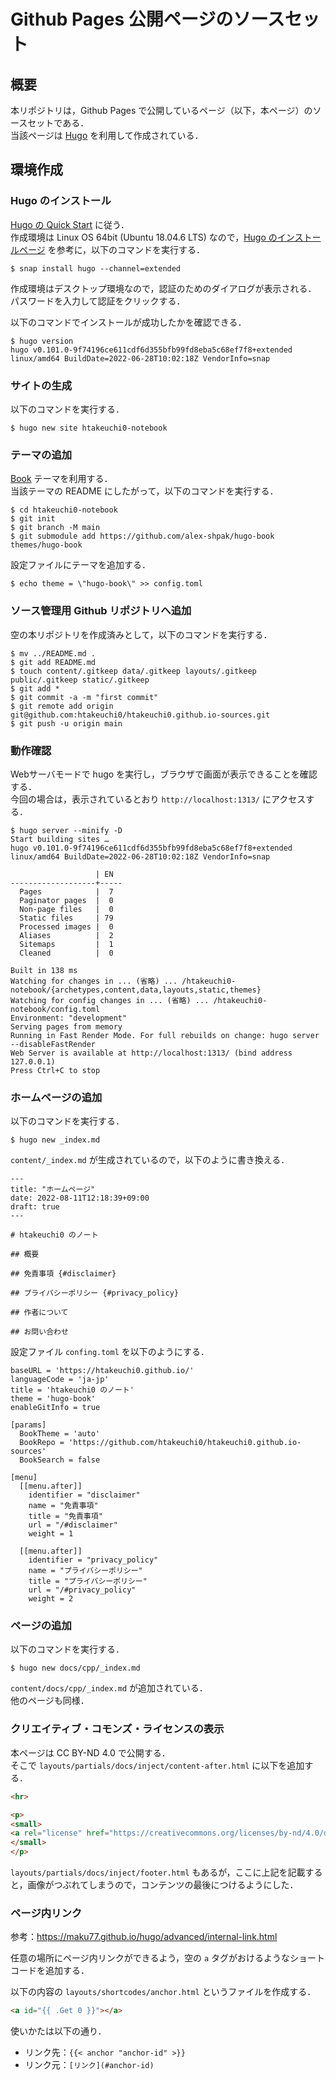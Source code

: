# Github Pages 公開ページのソースセット

## 概要

本リポジトリは，Github Pages で公開しているページ（以下，本ページ）のソースセットである．    
当該ページは [Hugo](https://gohugo.io) を利用して作成されている．

## 環境作成

### Hugo のインストール

[Hugo の Quick Start](https://gohugo.io/getting-started/quick-start/) に従う．    
作成環境は Linux OS 64bit (Ubuntu 18.04.6 LTS) なので，[Hugo のインストールページ](https://gohugo.io/getting-started/installing) を参考に，以下のコマンドを実行する．

```shell
$ snap install hugo --channel=extended
```

作成環境はデスクトップ環境なので，認証のためのダイアログが表示される．    
パスワードを入力して認証をクリックする．    

以下のコマンドでインストールが成功したかを確認できる．

```shell
$ hugo version
hugo v0.101.0-9f74196ce611cdf6d355bfb99fd8eba5c68ef7f8+extended linux/amd64 BuildDate=2022-06-28T10:02:18Z VendorInfo=snap
```

### サイトの生成

以下のコマンドを実行する．

```shell
$ hugo new site htakeuchi0-notebook
```

### テーマの追加

[Book](https://themes.gohugo.io/themes/hugo-book/) テーマを利用する．    
当該テーマの README にしたがって，以下のコマンドを実行する．

```shell
$ cd htakeuchi0-notebook
$ git init
$ git branch -M main
$ git submodule add https://github.com/alex-shpak/hugo-book themes/hugo-book
```

設定ファイルにテーマを追加する．

```shell
$ echo theme = \"hugo-book\" >> config.toml
```

### ソース管理用 Github リポジトリへ追加

空の本リポジトリを作成済みとして，以下のコマンドを実行する．

```shell
$ mv ../README.md .
$ git add README.md
$ touch content/.gitkeep data/.gitkeep layouts/.gitkeep public/.gitkeep static/.gitkeep
$ git add *
$ git commit -a -m "first commit"
$ git remote add origin git@github.com:htakeuchi0/htakeuchi0.github.io-sources.git
$ git push -u origin main
```

### 動作確認

Webサーバモードで hugo を実行し，ブラウザで画面が表示できることを確認する．    
今回の場合は，表示されているとおり `http://localhost:1313/` にアクセスする．

```shell
$ hugo server --minify -D
Start building sites … 
hugo v0.101.0-9f74196ce611cdf6d355bfb99fd8eba5c68ef7f8+extended linux/amd64 BuildDate=2022-06-28T10:02:18Z VendorInfo=snap

                   | EN  
-------------------+-----
  Pages            |  7  
  Paginator pages  |  0  
  Non-page files   |  0  
  Static files     | 79  
  Processed images |  0  
  Aliases          |  2  
  Sitemaps         |  1  
  Cleaned          |  0  

Built in 138 ms
Watching for changes in ... (省略) ... /htakeuchi0-notebook/{archetypes,content,data,layouts,static,themes}
Watching for config changes in ... (省略) ... /htakeuchi0-notebook/config.toml
Environment: "development"
Serving pages from memory
Running in Fast Render Mode. For full rebuilds on change: hugo server --disableFastRender
Web Server is available at http://localhost:1313/ (bind address 127.0.0.1)
Press Ctrl+C to stop
```

### ホームページの追加

以下のコマンドを実行する．

```shell
$ hugo new _index.md
```

`content/_index.md` が生成されているので，以下のように書き換える．

```
---
title: "ホームページ"
date: 2022-08-11T12:18:39+09:00
draft: true
---

# htakeuchi0 のノート

## 概要

## 免責事項 {#disclaimer}

## プライバシーポリシー {#privacy_policy}

## 作者について

## お問い合わせ
```

設定ファイル `confing.toml` を以下のようにする．

```
baseURL = 'https://htakeuchi0.github.io/'
languageCode = 'ja-jp'
title = 'htakeuchi0 のノート'
theme = 'hugo-book'
enableGitInfo = true

[params]
  BookTheme = 'auto'
  BookRepo = 'https://github.com/htakeuchi0/htakeuchi0.github.io-sources'
  BookSearch = false

[menu]
  [[menu.after]]
    identifier = "disclaimer"
    name = "免責事項"
    title = "免責事項"
    url = "/#disclaimer"
    weight = 1

  [[menu.after]]
    identifier = "privacy_policy"
    name = "プライバシーポリシー"
    title = "プライバシーポリシー"
    url = "/#privacy_policy"
    weight = 2
```

### ページの追加

以下のコマンドを実行する．

```shell
$ hugo new docs/cpp/_index.md
```

`content/docs/cpp/_index.md` が追加されている．    
他のページも同様． 

### クリエイティブ・コモンズ・ライセンスの表示

本ページは CC BY-ND 4.0 で公開する．     
そこで `layouts/partials/docs/inject/content-after.html` に以下を追加する．

```html
<hr>

<p>
<small>
<a rel="license" href="https://creativecommons.org/licenses/by-nd/4.0/deed.ja?_fsi=E6fL9iEx"><img src="https://i.creativecommons.org/l/by-nd/4.0/88x31.png" alt="クリエイティブ・コモンズ・ライセンス" style="border-width:0" /></a><br />本ページは <a rel="license" href="https://creativecommons.org/licenses/by-nd/4.0/deed.ja?_fsi=E6fL9iEx">クリエイティブ・コモンズ 表示 - 改変禁止 4.0 国際ライセンス (CC BY-ND 4.0)</a> の下に提供されています。
</small>
</p>
```

`layouts/partials/docs/inject/footer.html` もあるが，ここに上記を記載すると，画像がつぶれてしまうので，コンテンツの最後につけるようにした．

### ページ内リンク

参考：https://maku77.github.io/hugo/advanced/internal-link.html

任意の場所にページ内リンクができるよう，空の `a` タグがおけるようなショートコードを追加する．

以下の内容の `layouts/shortcodes/anchor.html` というファイルを作成する．

```html
<a id="{{ .Get 0 }}"></a>
```

使いかたは以下の通り．

* リンク先：`{{< anchor "anchor-id" >}}`
* リンク元：`[リンク](#anchor-id)`
